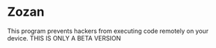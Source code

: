 # Zozan
This program prevents hackers from executing code remotely on your device. THIS IS ONLY A BETA VERSION
